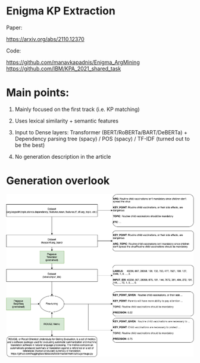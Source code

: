 # Enigma KP Extraction

Paper:

https://arxiv.org/abs/2110.12370

Code: 

https://github.com/manavkapadnis/Enigma_ArgMining
https://github.com/IBM/KPA_2021_shared_task

# Main points:

1) Mainly focused on the first track (i.e. KP matching)

2) Uses lexical similarity + semantic features

3) Input to Dense layers: Transformer (BERT/RoBERTa/BART/DeBERTa) + Dependency parsing tree (spacy) / POS (spacy) / TF-IDF (turned out to be the best)

4) No generation description in the article

# Generation overlook
![KP generation](generation.drawio.png)